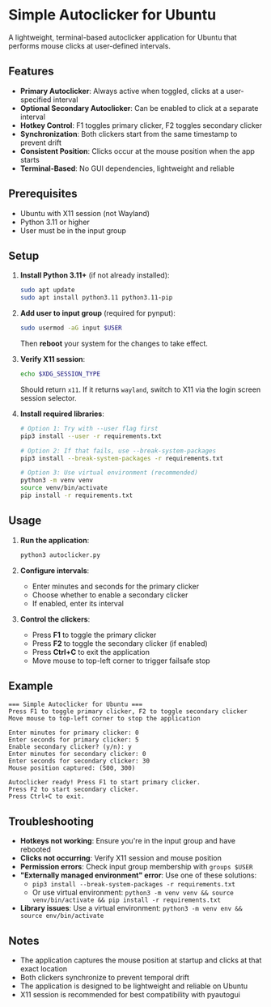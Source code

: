 # Simple Autoclicker for Ubuntu

A lightweight, terminal-based autoclicker application for Ubuntu that performs mouse clicks at user-defined intervals.

## Features

- **Primary Autoclicker**: Always active when toggled, clicks at a user-specified interval
- **Optional Secondary Autoclicker**: Can be enabled to click at a separate interval
- **Hotkey Control**: F1 toggles primary clicker, F2 toggles secondary clicker
- **Synchronization**: Both clickers start from the same timestamp to prevent drift
- **Consistent Position**: Clicks occur at the mouse position when the app starts
- **Terminal-Based**: No GUI dependencies, lightweight and reliable

## Prerequisites

- Ubuntu with X11 session (not Wayland)
- Python 3.11 or higher
- User must be in the input group

## Setup

1. **Install Python 3.11+** (if not already installed):
   ```bash
   sudo apt update
   sudo apt install python3.11 python3.11-pip
   ```

2. **Add user to input group** (required for pynput):
   ```bash
   sudo usermod -aG input $USER
   ```
   Then **reboot** your system for the changes to take effect.

3. **Verify X11 session**:
   ```bash
   echo $XDG_SESSION_TYPE
   ```
   Should return `x11`. If it returns `wayland`, switch to X11 via the login screen session selector.

4. **Install required libraries**:
   ```bash
   # Option 1: Try with --user flag first
   pip3 install --user -r requirements.txt
   
   # Option 2: If that fails, use --break-system-packages
   pip3 install --break-system-packages -r requirements.txt
   
   # Option 3: Use virtual environment (recommended)
   python3 -m venv venv
   source venv/bin/activate
   pip install -r requirements.txt
   ```

## Usage

1. **Run the application**:
   ```bash
   python3 autoclicker.py
   ```

2. **Configure intervals**:
   - Enter minutes and seconds for the primary clicker
   - Choose whether to enable a secondary clicker
   - If enabled, enter its interval

3. **Control the clickers**:
   - Press **F1** to toggle the primary clicker
   - Press **F2** to toggle the secondary clicker (if enabled)
   - Press **Ctrl+C** to exit the application
   - Move mouse to top-left corner to trigger failsafe stop

## Example

```
=== Simple Autoclicker for Ubuntu ===
Press F1 to toggle primary clicker, F2 to toggle secondary clicker
Move mouse to top-left corner to stop the application

Enter minutes for primary clicker: 0
Enter seconds for primary clicker: 5
Enable secondary clicker? (y/n): y
Enter minutes for secondary clicker: 0
Enter seconds for secondary clicker: 30
Mouse position captured: (500, 300)

Autoclicker ready! Press F1 to start primary clicker.
Press F2 to start secondary clicker.
Press Ctrl+C to exit.
```

## Troubleshooting

- **Hotkeys not working**: Ensure you're in the input group and have rebooted
- **Clicks not occurring**: Verify X11 session and mouse position
- **Permission errors**: Check input group membership with `groups $USER`
- **"Externally managed environment" error**: Use one of these solutions:
  - `pip3 install --break-system-packages -r requirements.txt`
  - Or use virtual environment: `python3 -m venv venv && source venv/bin/activate && pip install -r requirements.txt`
- **Library issues**: Use a virtual environment: `python3 -m venv env && source env/bin/activate`

## Notes

- The application captures the mouse position at startup and clicks at that exact location
- Both clickers synchronize to prevent temporal drift
- The application is designed to be lightweight and reliable on Ubuntu
- X11 session is recommended for best compatibility with pyautogui


